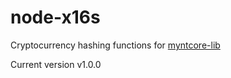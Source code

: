 node-x16s
===============
Cryptocurrency hashing functions for [myntcore-lib](https://github.com/joenilan/myntcore-lib)


Current version v1.0.0
